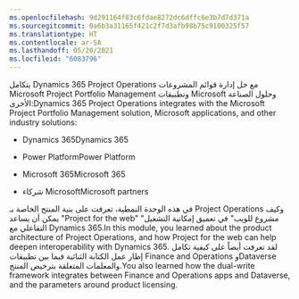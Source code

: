```yaml
---
ms.openlocfilehash: 9d291164f83c6fdae8272dc6dffc6e3b7d7d371a
ms.sourcegitcommit: 0a6b3a31165f421c2f7d3afb98b75c9100325f57
ms.translationtype: HT
ms.contentlocale: ar-SA
ms.lasthandoff: 05/20/2021
ms.locfileid: "6083796"
---
```

<span data-ttu-id="730e3-101">يتكامل Dynamics 365 Project Operations مع حل إدارة قوائم المشروعات Microsoft Project Portfolio Management وتطبيقات Microsoft وحلول الصناعة الأخرى:</span><span class="sxs-lookup"><span data-stu-id="730e3-101">Dynamics 365 Project Operations integrates with the Microsoft Project Portfolio Management solution, Microsoft applications, and other industry solutions:</span></span>

-   <span data-ttu-id="730e3-102">Dynamics 365</span><span class="sxs-lookup"><span data-stu-id="730e3-102">Dynamics 365</span></span>

-   <span data-ttu-id="730e3-103">Power Platform</span><span class="sxs-lookup"><span data-stu-id="730e3-103">Power Platform</span></span>

-   <span data-ttu-id="730e3-104">Microsoft 365</span><span class="sxs-lookup"><span data-stu-id="730e3-104">Microsoft 365</span></span>

-   <span data-ttu-id="730e3-105">شركاء Microsoft</span><span class="sxs-lookup"><span data-stu-id="730e3-105">Microsoft partners</span></span>

<span data-ttu-id="730e3-106">في هذه الوحدة النمطية، تعرفت على بنية المنتج الخاصة بـ Project Operations وكيف يمكن أن يساعد "Project for the web" "مشروع للويب" في تعميق إمكانية التشغيل التفاعلي مع Dynamics 365.</span><span class="sxs-lookup"><span data-stu-id="730e3-106">In this module, you learned about the product architecture of Project Operations, and how Project for the web can help deepen interoperability with Dynamics 365.</span></span> <span data-ttu-id="730e3-107">لقد تعرفت أيضاً على كيفية تكامل إطار عمل الكتابة الثنائية فيما بين تطبيقات Finance and Operations وDataverse والمعلمات المتعلقة بترخيص المنتج.</span><span class="sxs-lookup"><span data-stu-id="730e3-107">You also learned how the dual-write framework integrates between Finance and Operations apps and Dataverse, and the parameters around product licensing.</span></span>
